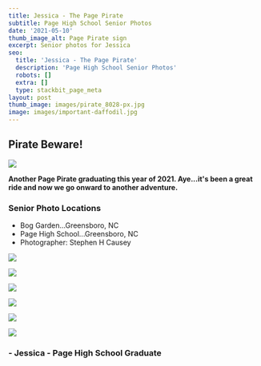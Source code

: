 ```yaml
---
title: Jessica - The Page Pirate
subtitle: Page High School Senior Photos
date: '2021-05-10'
thumb_image_alt: Page Pirate sign
excerpt: Senior photos for Jessica
seo:
  title: 'Jessica - The Page Pirate'
  description: 'Page High School Senior Photos'
  robots: []
  extra: []
  type: stackbit_page_meta
layout: post
thumb_image: images/pirate_8028-px.jpg
image: images/important-daffodil.jpg
---
```

## Pirate Beware!

![](/images/jes\_8048-800px.jpg)

**Another Page Pirate graduating this year of 2021. Aye...it's been a great ride and now we go onward to another adventure.**

### Senior Photo Locations

*   Bog Garden...Greensboro, NC
*   Page High School...Greensboro, NC
*   Photographer: Stephen H Causey

![](/images/jes\_8051-800px.jpg)

![](/images/jes\_8034-800px.jpg)

![](/images/shc\_8065-800.jpg)

![](/images/jes\_8021-800px.jpg)

![](/images/jes\_8061-800px.jpg)

![](/images/jes\_8042-800px.jpg)

### - Jessica - Page High School Graduate
